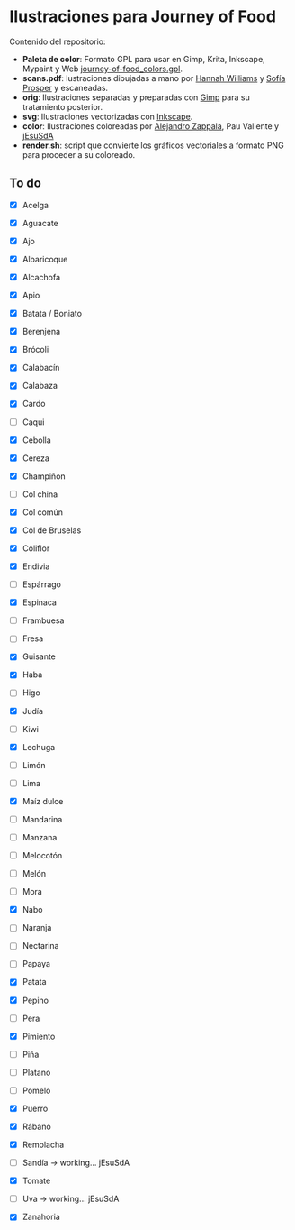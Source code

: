 # Ilustraciones para Journey of Food

Contenido del repositorio:

- **Paleta de color**: Formato GPL para usar en Gimp, Krita, Inkscape, Mypaint y Web [journey-of-food_colors.gpl](journey-of-food_colors.gpl).
- **scans.pdf**: lustraciones dibujadas a mano por [Hannah Williams](http://WWW.hannawilliams.co.za) y [Sofía Prosper](http://www.sofipros.com) y escaneadas.
- **orig**: Ilustraciones separadas y preparadas con [Gimp](http://www.gimp.org) para su tratamiento posterior.
- **svg**: Ilustraciones vectorizadas con [Inkscape](http://www.inkscape.org).
- **color**: Ilustraciones coloreadas por [Alejandro Zappala](http://www.alejandrozappala.com), Pau Valiente y [jEsuSdA](http://www.jesusda.com)
- **render.sh**: script que convierte los gráficos vectoriales a formato PNG para proceder a su coloreado.



## To do

- [x] Acelga
- [x] Aguacate
- [x] Ajo
- [x] Albaricoque
- [x] Alcachofa
- [x] Apio
- [x] Batata / Boniato
- [x] Berenjena
- [x] Brócoli
- [x] Calabacín
- [x] Calabaza
- [x] Cardo
- [ ] Caqui
- [x] Cebolla
- [x] Cereza
- [x] Champiñon
- [ ] Col china
- [x] Col común
- [x] Col de Bruselas
- [x] Coliflor
- [x] Endivia
- [ ] Espárrago
- [x] Espinaca 
- [ ] Frambuesa
- [ ] Fresa
- [x] Guisante
- [x] Haba
- [ ] Higo
- [x] Judía
- [ ] Kiwi
- [x] Lechuga
- [ ] Limón
- [ ] Lima
- [x] Maíz dulce
- [ ] Mandarina
- [ ] Manzana
- [ ] Melocotón
- [ ] Melón
- [ ] Mora
- [x] Nabo
- [ ] Naranja
- [ ] Nectarina
- [ ] Papaya
- [x] Patata
- [x] Pepino
- [ ] Pera
- [x] Pimiento
- [ ] Piña
- [ ] Platano
- [ ] Pomelo
- [x] Puerro
- [x] Rábano
- [x] Remolacha
- [ ] Sandía -> working... jEsuSdA
- [x] Tomate
- [ ] Uva -> working... jEsuSdA
- [x] Zanahoria

